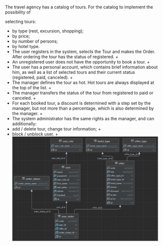 The travel agency has a catalog of tours. For the catalog to implement the possibility of

selecting tours:
- by type (rest, excursion, shopping);
- by price;
- by number of persons;
- by hotel type.
- 
  The user registers in the system, selects the Tour and makes the Order. After ordering the
  tour has the status of registered. +
- 
  An unregistered user does not have the opportunity to book a tour. +
- 
  The user has a personal account, which contains brief information about him, as well as a
  list of selected tours and their current status (registered, paid, canceled). +
- 
  The manager defines the tour as hot. Hot tours are always displayed at the top of the list. +
- 
  The manager transfers the status of the tour from registered to paid or canceled. + 
- For each booked tour, a discount is determined with a step set by the manager, but not more than a
  percentage, which is also determined by the manager. +
- 
  The system administrator has the same rights as the manager, and can additionally:
- add / delete tour, change tour information; +
- block / unblock user. +
![img.png](img.png)